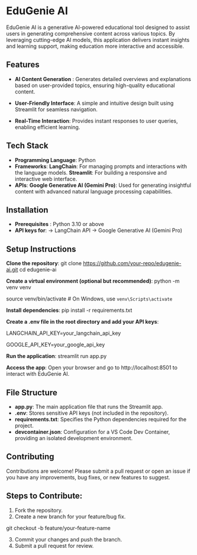 # EduGenie AI

EduGenie AI is a generative AI-powered educational tool designed to assist users in generating comprehensive content across various topics. By leveraging cutting-edge AI models, this application delivers instant insights and learning support, making education more interactive and accessible.

## Features

- **AI Content Generation** : Generates detailed overviews and explanations based on user-provided topics, ensuring high-quality educational content.

- **User-Friendly Interface**: A simple and intuitive design built using Streamlit for seamless navigation.

- **Real-Time Interaction**: Provides instant responses to user queries, enabling efficient learning.

## Tech Stack

- **Programming Language**: Python
- **Frameworks**:
 **LangChain**: For managing prompts and interactions with the language models.
 **Streamlit**: For building a responsive and interactive web interface.
- **APIs**:
 **Google Generative AI (Gemini Pro)**: Used for generating insightful content with advanced natural language processing capabilities.

## Installation
- **Prerequisites** : Python 3.10 or above
- **API keys for**:
-> LangChain API
-> Google Generative AI (Gemini Pro)

## Setup Instructions

**Clone the repository**:
git clone https://github.com/your-repo/edugenie-ai.git
cd edugenie-ai

**Create a virtual environment (optional but recommended)**:
python -m venv venv

source venv/bin/activate  # On Windows, use `venv\Scripts\activate`

**Install dependencies**:
pip install -r requirements.txt

**Create a .env file in the root directory and add your API keys**:

LANGCHAIN_API_KEY=your_langchain_api_key

GOOGLE_API_KEY=your_google_api_key

**Run the application**:
streamlit run app.py

**Access the app**: 
Open your browser and go to http://localhost:8501 to interact with EduGenie AI.

## File Structure

- **app.py**: The main application file that runs the Streamlit app.
- **.env**: Stores sensitive API keys (not included in the repository).
- **requirements.txt**: Specifies the Python dependencies required for the project.
- **devcontainer.json**: Configuration for a VS Code Dev Container, providing an isolated development environment.

## Contributing
Contributions are welcome! Please submit a pull request or open an issue if you have any improvements, bug fixes, or new features to suggest.

## Steps to Contribute:

1. Fork the repository.
2. Create a new branch for your feature/bug fix.

git checkout -b feature/your-feature-name

3. Commit your changes and push the branch.
4. Submit a pull request for review.

